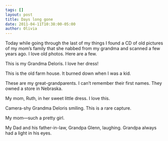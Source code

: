 ```yaml
---
tags: []
layout: post
title: Days long gone
date: 2011-04-11T10:38:00-05:00
author: Olivia
---
```


Today while going through the last of my things I found a CD of old pictures of my mom’s family that she nabbed from my grandma and scanned a few years ago. I love old photos. Here are a few. 

This is my Grandma Deloris. I love her dress!

This is the old farm house. It burned down when I was a kid.

These are my great-grandparents. I can’t remember their first names. They owned a store in Nebraska.

My mom, Ruth, in her sweet little dress. I love this.

Camera-shy Grandma Deloris smiling. This is a rare capture.

My mom—such a pretty girl. 

My Dad and his father-in-law, Grandpa Glenn, laughing. Grandpa always had a light in his eyes.
